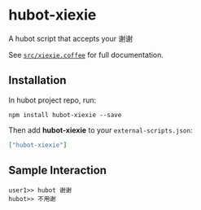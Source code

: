 # hubot-xiexie

A hubot script that accepts your 谢谢

See [`src/xiexie.coffee`](src/xiexie.coffee) for full documentation.

## Installation

In hubot project repo, run:

`npm install hubot-xiexie --save`

Then add **hubot-xiexie** to your `external-scripts.json`:

```json
["hubot-xiexie"]
```

## Sample Interaction

```
user1>> hubot 谢谢
hubot>> 不用谢
```
